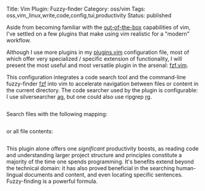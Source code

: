 Title: Vim Plugin: Fuzzy-finder
Category: oss/vim
Tags: oss,vim,,linux,write,code,config,tui,productivity
Status: published

Aside from becoming familiar with the [out-of-the-box](/vim-configuration-built-in.html) capabilities of vim, I've settled on a few plugins that make using vim realistic for a "modern" workflow.

Although I use more plugins in my [plugins.vim](https://github.com/rwev/evix/blob/master/.vim/plugins.vim) configuration file, most of which offer very specialized / specific extension of functionality, I will present the most useful and most versatile plugin in the arsenal: [fzf.vim](https://github.com/junegunn/fzf.vim). 

This configuration integrates a code search tool and the command-line fuzzy-finder [fzf](https://github.com/junegunn/fzf) into vim to accelerate navigation between files or content in the current directory. The code searcher used by the plugin is configurable: I use silversearcher [ag](https://github.com/ggreer/the_silver_searcher), but one could also use ripgrep [rg](silver-searcher).

<pre><code class="bash" id="fzf.vim"></code></pre>

Search files with the following mapping:
 
<pre><code class="bash" id="fzf.vim.files"></code></pre>
 
or all file contents: 
  
<pre><code class="bash" id="fzf.vim.contents"></code></pre>

This plugin alone offers one _significant_ productivity boosts, as reading code and understanding larger project structure and principles constitute a majority of the time one spends programming. It's benefits extend beyond the technical domain: it has also proved beneficial in the searching human-lingual documents and content, and even locating specific sentences. Fuzzy-finding is a powerful formula.   
 
<script>

    loadFileTextElement(
        {
            elementId: "fzf.vim",
            fileUrl: "https://raw.githubusercontent.com/rwev/evix/master/.vim/plugins.vim",
            startLine: 14, 
            endLine: 17
        }
     );
     
    loadFileTextElement(
     {
         elementId: "fzf.vim.files",
         fileUrl: "https://raw.githubusercontent.com/rwev/evix/master/.vim/plugins.vim",
         startLine: 18, 
         endLine: 19
     }
    );
    
    loadFileTextElement(
       {
           elementId: "fzf.vim.contents",
           fileUrl: "https://raw.githubusercontent.com/rwev/evix/master/.vim/plugins.vim",
           startLine: 19, 
           endLine: 20
       }
    );
          
</script>


